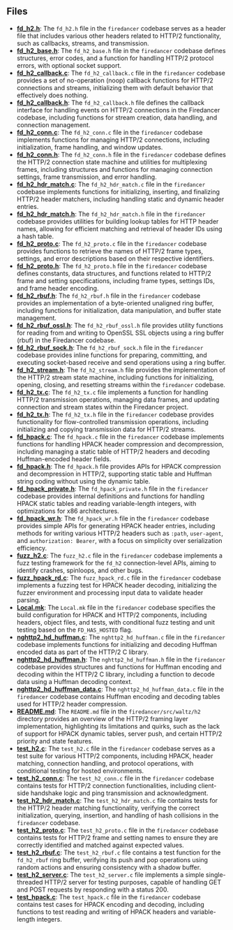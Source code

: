 
## Files
- **[fd_h2.h](h2/fd_h2.h.driver.md)**: The `fd_h2.h` file in the `firedancer` codebase serves as a header file that includes various other headers related to HTTP/2 functionality, such as callbacks, streams, and transmission.
- **[fd_h2_base.h](h2/fd_h2_base.h.driver.md)**: The `fd_h2_base.h` file in the `firedancer` codebase defines structures, error codes, and a function for handling HTTP/2 protocol errors, with optional socket support.
- **[fd_h2_callback.c](h2/fd_h2_callback.c.driver.md)**: The `fd_h2_callback.c` file in the `firedancer` codebase provides a set of no-operation (noop) callback functions for HTTP/2 connections and streams, initializing them with default behavior that effectively does nothing.
- **[fd_h2_callback.h](h2/fd_h2_callback.h.driver.md)**: The `fd_h2_callback.h` file defines the callback interface for handling events on HTTP/2 connections in the Firedancer codebase, including functions for stream creation, data handling, and connection management.
- **[fd_h2_conn.c](h2/fd_h2_conn.c.driver.md)**: The `fd_h2_conn.c` file in the `firedancer` codebase implements functions for managing HTTP/2 connections, including initialization, frame handling, and window updates.
- **[fd_h2_conn.h](h2/fd_h2_conn.h.driver.md)**: The `fd_h2_conn.h` file in the `firedancer` codebase defines the HTTP/2 connection state machine and utilities for multiplexing frames, including structures and functions for managing connection settings, frame transmission, and error handling.
- **[fd_h2_hdr_match.c](h2/fd_h2_hdr_match.c.driver.md)**: The `fd_h2_hdr_match.c` file in the `firedancer` codebase implements functions for initializing, inserting, and finalizing HTTP/2 header matchers, including handling static and dynamic header entries.
- **[fd_h2_hdr_match.h](h2/fd_h2_hdr_match.h.driver.md)**: The `fd_h2_hdr_match.h` file in the `firedancer` codebase provides utilities for building lookup tables for HTTP header names, allowing for efficient matching and retrieval of header IDs using a hash table.
- **[fd_h2_proto.c](h2/fd_h2_proto.c.driver.md)**: The `fd_h2_proto.c` file in the `firedancer` codebase provides functions to retrieve the names of HTTP/2 frame types, settings, and error descriptions based on their respective identifiers.
- **[fd_h2_proto.h](h2/fd_h2_proto.h.driver.md)**: The `fd_h2_proto.h` file in the `firedancer` codebase defines constants, data structures, and functions related to HTTP/2 frame and setting specifications, including frame types, settings IDs, and frame header encoding.
- **[fd_h2_rbuf.h](h2/fd_h2_rbuf.h.driver.md)**: The `fd_h2_rbuf.h` file in the `firedancer` codebase provides an implementation of a byte-oriented unaligned ring buffer, including functions for initialization, data manipulation, and buffer state management.
- **[fd_h2_rbuf_ossl.h](h2/fd_h2_rbuf_ossl.h.driver.md)**: The `fd_h2_rbuf_ossl.h` file provides utility functions for reading from and writing to OpenSSL SSL objects using a ring buffer (rbuf) in the Firedancer codebase.
- **[fd_h2_rbuf_sock.h](h2/fd_h2_rbuf_sock.h.driver.md)**: The `fd_h2_rbuf_sock.h` file in the `firedancer` codebase provides inline functions for preparing, committing, and executing socket-based receive and send operations using a ring buffer.
- **[fd_h2_stream.h](h2/fd_h2_stream.h.driver.md)**: The `fd_h2_stream.h` file provides the implementation of the HTTP/2 stream state machine, including functions for initializing, opening, closing, and resetting streams within the `firedancer` codebase.
- **[fd_h2_tx.c](h2/fd_h2_tx.c.driver.md)**: The `fd_h2_tx.c` file implements a function for handling HTTP/2 transmission operations, managing data frames, and updating connection and stream states within the Firedancer project.
- **[fd_h2_tx.h](h2/fd_h2_tx.h.driver.md)**: The `fd_h2_tx.h` file in the `firedancer` codebase provides functionality for flow-controlled transmission operations, including initializing and copying transmission data for HTTP/2 streams.
- **[fd_hpack.c](h2/fd_hpack.c.driver.md)**: The `fd_hpack.c` file in the `firedancer` codebase implements functions for handling HPACK header compression and decompression, including managing a static table of HTTP/2 headers and decoding Huffman-encoded header fields.
- **[fd_hpack.h](h2/fd_hpack.h.driver.md)**: The `fd_hpack.h` file provides APIs for HPACK compression and decompression in HTTP/2, supporting static table and Huffman string coding without using the dynamic table.
- **[fd_hpack_private.h](h2/fd_hpack_private.h.driver.md)**: The `fd_hpack_private.h` file in the `firedancer` codebase provides internal definitions and functions for handling HPACK static tables and reading variable-length integers, with optimizations for x86 architectures.
- **[fd_hpack_wr.h](h2/fd_hpack_wr.h.driver.md)**: The `fd_hpack_wr.h` file in the `firedancer` codebase provides simple APIs for generating HPACK header entries, including methods for writing various HTTP/2 headers such as `:path`, `user-agent`, and `authorization: Bearer`, with a focus on simplicity over serialization efficiency.
- **[fuzz_h2.c](h2/fuzz_h2.c.driver.md)**: The `fuzz_h2.c` file in the `firedancer` codebase implements a fuzz testing framework for the `fd_h2` connection-level APIs, aiming to identify crashes, spinloops, and other bugs.
- **[fuzz_hpack_rd.c](h2/fuzz_hpack_rd.c.driver.md)**: The `fuzz_hpack_rd.c` file in the `firedancer` codebase implements a fuzzing test for HPACK header decoding, initializing the fuzzer environment and processing input data to validate header parsing.
- **[Local.mk](h2/Local.mk.driver.md)**: The `Local.mk` file in the `firedancer` codebase specifies the build configuration for HPACK and HTTP/2 components, including headers, object files, and tests, with conditional fuzz testing and unit testing based on the `FD_HAS_HOSTED` flag.
- **[nghttp2_hd_huffman.c](h2/nghttp2_hd_huffman.c.driver.md)**: The `nghttp2_hd_huffman.c` file in the `firedancer` codebase implements functions for initializing and decoding Huffman encoded data as part of the HTTP/2 C library.
- **[nghttp2_hd_huffman.h](h2/nghttp2_hd_huffman.h.driver.md)**: The `nghttp2_hd_huffman.h` file in the `firedancer` codebase provides structures and functions for Huffman encoding and decoding within the HTTP/2 C library, including a function to decode data using a Huffman decoding context.
- **[nghttp2_hd_huffman_data.c](h2/nghttp2_hd_huffman_data.c.driver.md)**: The `nghttp2_hd_huffman_data.c` file in the `firedancer` codebase contains Huffman encoding and decoding tables used for HTTP/2 header compression.
- **[README.md](h2/README.md.driver.md)**: The `README.md` file in the `firedancer/src/waltz/h2` directory provides an overview of the HTTP/2 framing layer implementation, highlighting its limitations and quirks, such as the lack of support for HPACK dynamic tables, server push, and certain HTTP/2 priority and state features.
- **[test_h2.c](h2/test_h2.c.driver.md)**: The `test_h2.c` file in the `firedancer` codebase serves as a test suite for various HTTP/2 components, including HPACK, header matching, connection handling, and protocol operations, with conditional testing for hosted environments.
- **[test_h2_conn.c](h2/test_h2_conn.c.driver.md)**: The `test_h2_conn.c` file in the `firedancer` codebase contains tests for HTTP/2 connection functionalities, including client-side handshake logic and ping transmission and acknowledgment.
- **[test_h2_hdr_match.c](h2/test_h2_hdr_match.c.driver.md)**: The `test_h2_hdr_match.c` file contains tests for the HTTP/2 header matching functionality, verifying the correct initialization, querying, insertion, and handling of hash collisions in the `firedancer` codebase.
- **[test_h2_proto.c](h2/test_h2_proto.c.driver.md)**: The `test_h2_proto.c` file in the `firedancer` codebase contains tests for HTTP/2 frame and setting names to ensure they are correctly identified and matched against expected values.
- **[test_h2_rbuf.c](h2/test_h2_rbuf.c.driver.md)**: The `test_h2_rbuf.c` file contains a test function for the `fd_h2_rbuf` ring buffer, verifying its push and pop operations using random actions and ensuring consistency with a shadow buffer.
- **[test_h2_server.c](h2/test_h2_server.c.driver.md)**: The `test_h2_server.c` file implements a simple single-threaded HTTP/2 server for testing purposes, capable of handling GET and POST requests by responding with a status 200.
- **[test_hpack.c](h2/test_hpack.c.driver.md)**: The `test_hpack.c` file in the `firedancer` codebase contains test cases for HPACK encoding and decoding, including functions to test reading and writing of HPACK headers and variable-length integers.

